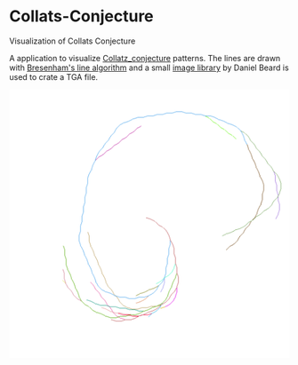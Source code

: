# Collats-Conjecture
Visualization of Collats Conjecture

A application to visualize [Collatz_conjecture](https://en.wikipedia.org/wiki/Collatz_conjecture) patterns.
The lines are drawn with [Bresenham's line algorithm](https://en.wikipedia.org/wiki/Bresenham%27s_line_algorithm) and a small [image library](https://danielbeard.wordpress.com/2011/06/06/image-saving-code-c/) by Daniel Beard is used to crate a TGA file. 

![alt tag](Result/cc.PNG)
